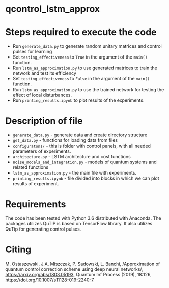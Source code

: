 # qcontrol_lstm_approx

# Steps required to execute the code

* Run `generate_data.py` to generate random unitary matrices and control pulses
  for learning
* Set `testing_effectiveness` to `True` in the argument of the `main()` function.
* Run `lstm_as_approximation.py` to use generated matrices to train the network and test its efficiency 
* Set `testing_effectiveness` to `False` in the argument of the `main()` function.
* Run `lstm_as_approximation.py` to use the trained network for testing the effect of local disturbances.
* Run `printing_results.ipynb` to plot results of the experiments.

# Description of file

* `generate_data.py` - generate data and create directory structure
* `get_data.py` - functions for loading data from files
* `configuratons/` - this is folder with control panels, with all needed parameters of experiments.
* `architecture.py` - LSTM architecture and cost functions
* `noise_models_and_integration.py` - models of quantum systems and related
  functions
* `lstm_as_approximation.py` - the main file with experiments.
* `printing_results.ipynb` - file divided into blocks in which we can plot results of experiment.

# Requirements

The code has been tested with Python 3.6 distributed with Anaconda. The packages
utilizes QuTIP is based on TensorFlow library. It also utilizes QuTip for generating
control pulses.

# Citing

M. Ostaszewski, J.A. Miszczak, P. Sadowski, L. Banchi,  /Approximation of quantum control correction scheme using deep neural networks/, https://arxiv.org/abs/1803.05193, Quantum Inf Process (2019), 18:126, https://doi.org/10.1007/s11128-019-2240-7

